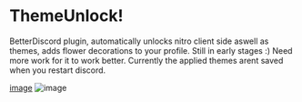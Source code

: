 # ThemeUnlock!

BetterDiscord plugin, automatically unlocks nitro client side aswell as themes, adds flower decorations to your profile.
Still in early stages :) Need more work for it to work better. Currently the applied themes arent saved when you restart discord.

[image](https://user-images.githubusercontent.com/74641081/234146585-927ea9ca-b767-41b8-af3a-38cdb1ca262e.png)
![image](https://user-images.githubusercontent.com/74641081/234146748-4da0e7b1-ee78-4125-9be6-06531c846b66.png)

